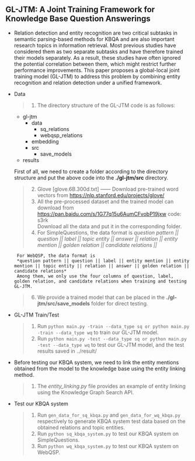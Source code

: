 ## GL-JTM: A Joint Training Framework for Knowledge Base Question Answerings
* Relation detection and entity recognition are two critical subtasks in semantic parsing-based methods for KBQA and are also important research topics in information retrieval. Most previous studies have considered them as two separate subtasks and have therefore trained their models separately. As a result, these studies have often ignored the potential correlation between them, which might restrict further performance improvements. This paper proposes a global-local joint training model (GL-JTM) to address this problem by combining entity recognition and relation detection under a unified framework.

* Data
  > 1. The directory structure of the GL-JTM code is as follows:
    - gl-jtm
       - data
         - sq_relations
         - webqsp_relations
       - embedding
       - src
         - save_models
    - results
    
    First of all, we need to create a folder according to the directory structure and put the above code into the **./gl-jtm/src** directory.
  > 2. Glove [glove.6B.300d.txt] —— Download pre-trained word vectors from <https://nlp.stanford.edu/projects/glove/>
  > 3. All the pre-processed dataset and the trained model can download from https://pan.baidu.com/s/1G77q15u6AumCFvobP19jxw code: s3rk   
       Download all the data and put it in the corresponding folder.
  > 4. For SimpleQuestions, the data format is
       *question pattern || question || label || topic entity || answer || relation || entity mention || golden relation || candidate relations ||*
  
       For WebQSP, the data format is
       *question pattern || question || label || entity mention || entity mention || topic entity || relation || answer || golden relation || candidate relations*
       Among them, we only use the four columns of question, label, golden relation, and candidate relations when training and testing GL-JTM.
  > 6. We provide a trained model that can be placed in the **./gl-jtm/src/save_models** folder for direct testing.
  
* GL-JTM Train/Test
  > 1. Run `python main.py -train --data_type sq or python main.py -train --data_type wq` to train our GL-JTM model.
  > 2. Run `python main.py -test --data_type sq or python main.py -test --data_type wq` to test our GL-JTM model, and the test results saved in ../result/

* Before testing our KBQA system, we need to link the entity mentions obtained from the model to the knowledge base using the entity linking method.
  > 1. The *entity_linking.py* file provides an example of entity linking using the Knowledge Graph Search API.
  
* Test our KBQA system
  > 1. Run `gen_data_for_sq_kbqa.py` and `gen_data_for_wq_kbqa.py` respectively to generate KBQA system test data based on the obtained relations and topic entities.
  > 2. Run `python sq_kbqa_system.py` to test our KBQA system on SimpleQuestions.
  > 3. Run `python wq_kbqa_system.py` to test our KBQA system on WebQSP.
